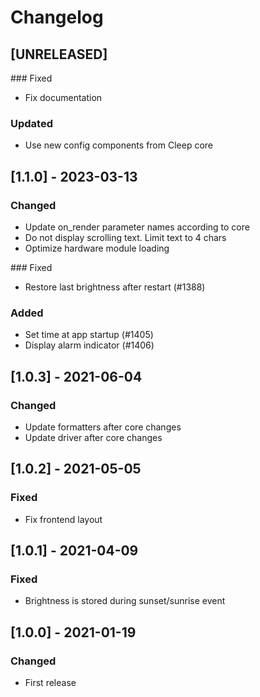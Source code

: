 # Changelog

## [UNRELEASED]
### Fixed
- Fix documentation

### Updated
- Use new config components from Cleep core

## [1.1.0] - 2023-03-13
### Changed
- Update on_render parameter names according to core
- Do not display scrolling text. Limit text to 4 chars
- Optimize hardware module loading

### Fixed
- Restore last brightness after restart (#1388)

### Added
- Set time at app startup (#1405)
- Display alarm indicator (#1406)

## [1.0.3] - 2021-06-04
### Changed
- Update formatters after core changes
- Update driver after core changes

## [1.0.2] - 2021-05-05
### Fixed
- Fix frontend layout

## [1.0.1] - 2021-04-09
### Fixed
- Brightness is stored during sunset/sunrise event

## [1.0.0] - 2021-01-19
### Changed
- First release
